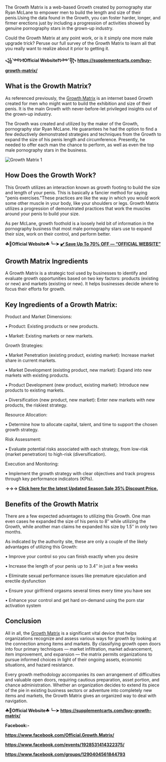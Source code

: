 The Growth Matrix is a web-based Growth created by pornography star Ryan McLane to empower men to build the length and size of their penis.Using the data found in the Growth, you can foster harder, longer, and firmer erections just by including a progression of activities showed by genuine pornography stars in the grown-up industry.

Could the Growth Matrix at any point work, or is it simply one more male upgrade trick? Peruse our full survey of the Growth Matrix to learn all that you really want to realize about it prior to getting it.

**꧁༺✨❗Official Website❗✨༻꧂**
****https://supplementcarts.com/buy-growth-matrix/****

## What is the Growth Matrix?

As referenced previously, the [Growth Matrix](https://thebuzzbyte.com/growth-matrix/) is an internet based Growth created for men who might want to build the exhibition and size of their penis. It is the main Growth with never-before-let privileged insights out of the grown-up industry.

The Growth was created and utilized by the maker of the Growth, pornography star Ryan McLane. He guarantees he had the option to find a few deductively demonstrated strategies and techniques from the Growth to expand the size of his penis length and circumference. Presently, he needed to offer each man the chance to perform, as well as even the top male pornography stars in the business.

![Growth Matrix 1](https://github.com/user-attachments/assets/1c5abf12-363c-4f60-be83-2356ef62ad90)


## How Does the Growth Work?

This Growth utilizes an interaction known as growth footing to build the size and length of your penis. This is basically a fancier method for saying "penis exercises."These practices are like the way in which you would work some other muscle in your body, like your shoulders or legs. Growth Matrix utilizes a progression of demonstrated practices that work the muscles around your penis to build your size.

As per McLane, growth foothold is a loosely held bit of information in the pornography business that most male pornography stars use to expand their size, work on their control, and perform better.

**☘📣Official Website☘ ╰┈➤ [✔️ Save Up To 70% OFF — “OFFICIAL WEBSITE”](https://supplementcarts.com/buy-growth-matrix/)**

## Growth Matrix Ingredients

A Growth Matrix is a strategic tool used by businesses to identify and evaluate growth opportunities based on two key factors: products (existing or new) and markets (existing or new). It helps businesses decide where to focus their efforts for growth.

## Key Ingredients of a Growth Matrix:

Product and Market Dimensions:

•	Product: Existing products or new products.

•	Market: Existing markets or new markets.


Growth Strategies:

•	Market Penetration (existing product, existing market): Increase market share in current markets.

•	Market Development (existing product, new market): Expand into new markets with existing products.

•	Product Development (new product, existing market): Introduce new products to existing markets.

•	Diversification (new product, new market): Enter new markets with new products, the riskiest strategy.


Resource Allocation:

•	Determine how to allocate capital, talent, and time to support the chosen growth strategy.


Risk Assessment:

•	Evaluate potential risks associated with each strategy, from low-risk (market penetration) to high-risk (diversification).


Execution and Monitoring:

•	Implement the growth strategy with clear objectives and track progress through key performance indicators (KPIs).


**→→→ [Click here for the latest Updated Season Sale 35% Discount Price.](https://supplementcarts.com/buy-growth-matrix/)**

## Benefits of the Growth Matrix
There are a few expected advantages to utilizing this Growth. One man even cases he expanded the size of his penis to 8″ while utilizing the Growth, while another man claims he expanded his size by 1.5″ in only two months.

As indicated by the authority site, these are only a couple of the likely advantages of utilizing this Growth:

•	Improve your control so you can finish exactly when you desire

•	Increase the length of your penis up to 3.4″ in just a few weeks

•	Eliminate sexual performance issues like premature ejaculation and erectile dysfunction

•	Ensure your girlfriend orgasms several times every time you have sex

•	Enhance your control and get hard on-demand using the porn star activation system

## Conclusion

All in all, the [Growth Matrix](https://thebuzzbyte.com/growth-matrix/) is a significant vital device that helps organizations recognize and assess various ways for growth by looking at the connection among items and markets. By classifying growth open doors into four primary techniques — market infiltration, market advancement, item improvement, and expansion — the matrix permits organizations to pursue informed choices in light of their ongoing assets, economic situations, and hazard resistance.

Every growth methodology accompanies its own arrangement of difficulties and valuable open doors, requiring cautious preparation, asset portion, and chance administration. Whether an organization decides to extend its piece of the pie in existing business sectors or adventure into completely new items and markets, the Growth Matrix gives an organized way to deal with navigation.

**☘📣Official Website☘ ╰┈➤ https://supplementcarts.com/buy-growth-matrix/**

**Facebook:-**

**https://www.facebook.com/Official.Growth.Matrix/**

**https://www.facebook.com/events/1928531414322375/**

**https://www.facebook.com/groups/1290404561844793**
